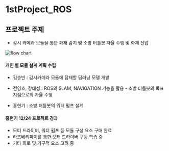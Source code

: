 # 1stProject_ROS
## 프로젝트 주제 
- 감시 카메라 모듈을 통한 화재 감지 및 소방 터틀봇 자율 주행 및 화재 진압

![flow chart](https://user-images.githubusercontent.com/61238033/147212101-818e5f6f-77fc-419c-ad1f-c0022275a7ad.png)
#### 개인 별 모듈 설계 계획 수립
- 김승빈 : 감시카메라 모듈에 탑재할 딥러닝 모델 개발
 
- 전영호, 장태성 : ROS의 SLAM, NAVIGATION 기능을 활용 - 소방 터틀봇의 목표 지점으로의 자율 주행
 
- 홍현기 : 소방 터틀봇의 워터 펌프 설계  

#### 홍현기 12/24 프로젝트 경과
- 모터 드라이버, 워터 펌프 등 모듈 구성 요소 구매 완료
- 라즈베리파이를 통한 모터 드라이버 구동 학습 중
- 기타 회로 및 기구적 요소 고려 중
